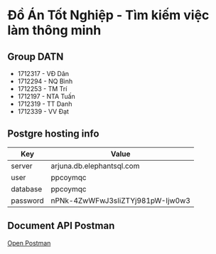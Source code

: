 # Đồ Án Tốt Nghiệp - Tìm kiếm việc làm thông minh

## Group DATN

-   1712317 - VĐ Dân
-   1712294 - NQ Bình
-   1712253 - TM Trí
-   1712197 - NTA Tuấn
-   1712319 - TT Danh
-   1712339 - VV Đạt



## Postgre hosting info

| Key         | Value                                   |
| ----------- | --------------------------------------- |
| server      | arjuna.db.elephantsql.com               |
| user        | ppcoymqc                                |
| database    | ppcoymqc                                |
| password    | nPNk-4ZwWFwJ3sIiZTYj981pW-Ijw0w3        |

## Document API Postman
[Open Postman](https://documenter.getpostman.com/view/12951610/TzCQa6Hf)

